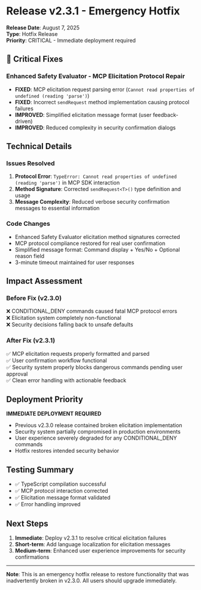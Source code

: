 # Release v2.3.1 - Emergency Hotfix

**Release Date**: August 7, 2025  
**Type**: Hotfix Release  
**Priority**: CRITICAL - Immediate deployment required

## 🚨 Critical Fixes

### Enhanced Safety Evaluator - MCP Elicitation Protocol Repair
- **FIXED**: MCP elicitation request parsing error (`Cannot read properties of undefined (reading 'parse')`)
- **FIXED**: Incorrect `sendRequest` method implementation causing protocol failures
- **IMPROVED**: Simplified elicitation message format (user feedback-driven)
- **IMPROVED**: Reduced complexity in security confirmation dialogs

## Technical Details

### Issues Resolved
1. **Protocol Error**: `TypeError: Cannot read properties of undefined (reading 'parse')` in MCP SDK interaction
2. **Method Signature**: Corrected `sendRequest<T>()` type definition and usage
3. **Message Complexity**: Reduced verbose security confirmation messages to essential information

### Code Changes
- Enhanced Safety Evaluator elicitation method signatures corrected
- MCP protocol compliance restored for real user confirmation
- Simplified message format: Command display + Yes/No + Optional reason field
- 3-minute timeout maintained for user responses

## Impact Assessment

### Before Fix (v2.3.0)
❌ CONDITIONAL_DENY commands caused fatal MCP protocol errors  
❌ Elicitation system completely non-functional  
❌ Security decisions falling back to unsafe defaults  

### After Fix (v2.3.1)
✅ MCP elicitation requests properly formatted and parsed  
✅ User confirmation workflow functional  
✅ Security system properly blocks dangerous commands pending user approval  
✅ Clean error handling with actionable feedback  

## Deployment Priority

**IMMEDIATE DEPLOYMENT REQUIRED**

- Previous v2.3.0 release contained broken elicitation implementation
- Security system partially compromised in production environments
- User experience severely degraded for any CONDITIONAL_DENY commands
- Hotfix restores intended security behavior

## Testing Summary

- ✅ TypeScript compilation successful
- ✅ MCP protocol interaction corrected
- ✅ Elicitation message format validated
- ✅ Error handling improved

## Next Steps

1. **Immediate**: Deploy v2.3.1 to resolve critical elicitation failures
2. **Short-term**: Add language localization for elicitation messages
3. **Medium-term**: Enhanced user experience improvements for security confirmations

---

**Note**: This is an emergency hotfix release to restore functionality that was inadvertently broken in v2.3.0. All users should upgrade immediately.
